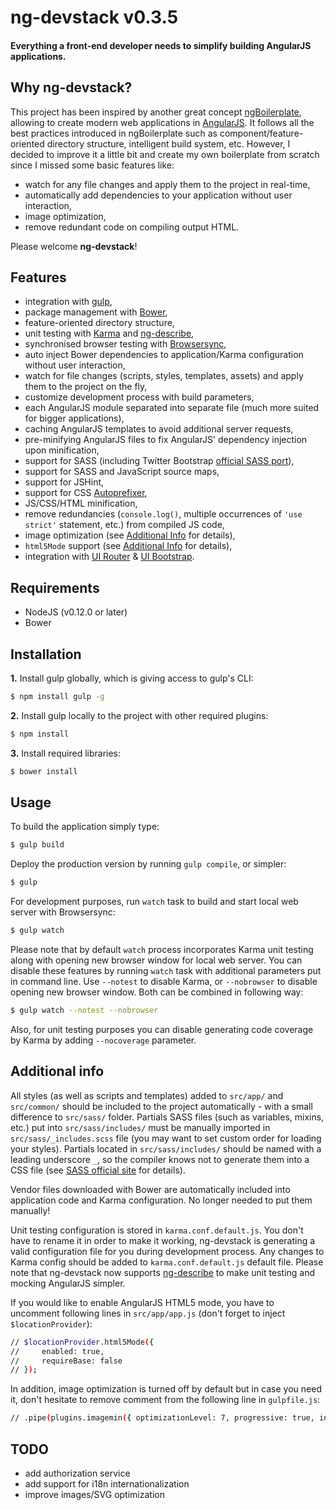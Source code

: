 # ng-devstack v0.3.5

#### Everything a front-end developer needs to simplify building AngularJS applications.

## Why ng-devstack?

This project has been inspired by another great concept [ngBoilerplate](http://joshdmiller.github.io/ng-boilerplate/), allowing to create modern web applications in [AngularJS](http://angularjs.org/). It follows all the best practices introduced in ngBoilerplate such as component/feature-oriented directory structure, intelligent build system, etc. However, I decided to improve it a little bit and create my own boilerplate from scratch since I missed some basic features like:

- watch for any file changes and apply them to the project in real-time,
- automatically add dependencies to your application without user interaction,
- image optimization,
- remove redundant code on compiling output HTML.

Please welcome **ng-devstack**!

## Features

- integration with [gulp](http://gulpjs.com/),
- package management with [Bower](http://bower.io/),
- feature-oriented directory structure,
- unit testing with [Karma](http://karma-runner.github.io/) and [ng-describe](http://github.com/kensho/ng-describe/),
- synchronised browser testing with [Browsersync](http://www.browsersync.io/),
- auto inject Bower dependencies to application/Karma configuration without user interaction,
- watch for file changes (scripts, styles, templates, assets) and apply them to the project on the fly,
- customize development process with build parameters,
- each AngularJS module separated into separate file (much more suited for bigger applications),
- caching AngularJS templates to avoid additional server requests,
- pre-minifying AngularJS files to fix AngularJS' dependency injection upon minification,
- support for SASS (including Twitter Bootstrap [official SASS port](http://getbootstrap.com/css/#sass)),
- support for SASS and JavaScript source maps,
- support for JSHint,
- support for CSS [Autoprefixer](http://github.com/postcss/autoprefixer-core),
- JS/CSS/HTML minification,
- remove redundancies (`console.log()`, multiple occurrences of `'use strict'` statement, etc.) from compiled JS code,
- image optimization (see [Additional Info](#additional-info) for details),
- `html5Mode` support (see [Additional Info](#additional-info) for details),
- integration with [UI Router](http://angular-ui.github.io/ui-router/) & [UI Bootstrap](http://angular-ui.github.io/bootstrap/).

## Requirements

- NodeJS (v0.12.0 or later)
- Bower

## Installation

**1.** Install gulp globally, which is giving access to gulp's CLI:

```sh
$ npm install gulp -g
```

**2.** Install gulp locally to the project with other required plugins:

```sh
$ npm install
```

**3.** Install required libraries:

```sh
$ bower install
```

## Usage

To build the application simply type:

```sh
$ gulp build
```

Deploy the production version by running `gulp compile`, or simpler:

```sh
$ gulp
```

For development purposes, run `watch` task to build and start local web server with Browsersync:

```sh
$ gulp watch
```

Please note that by default `watch` process incorporates Karma unit testing along with opening new browser window for local web server. You can disable these features by running `watch` task with additional parameters put in command line. Use `--notest` to disable Karma, or `--nobrowser` to disable opening new browser window. Both can be combined in following way:

```sh
$ gulp watch --notest --nobrowser
```

Also, for unit testing purposes you can disable generating code coverage by Karma by adding `--nocoverage` parameter.

## Additional info

All styles (as well as scripts and templates) added to `src/app/` and `src/common/` should be included to the project automatically - with a small difference to `src/sass/` folder. Partials SASS files (such as variables, mixins, etc.) put into `src/sass/includes/` must be manually imported in `src/sass/_includes.scss` file (you may want to set custom order for loading your styles). Partials located in `src/sass/includes/` should be named with a leading underscore `_`, so the compiler knows not to generate them into a CSS file (see [SASS official site](http://sass-lang.com/guide#topic-4) for details).

Vendor files downloaded with Bower are automatically included into application code and Karma configuration. No longer needed to put them manually!

Unit testing configuration is stored in `karma.conf.default.js`. You don't have to rename it in order to make it working, ng-devstack is generating a valid configuration file for you during development process. Any changes to Karma config should be added to `karma.conf.default.js` default file. Please note that ng-devstack now supports [ng-describe](http://github.com/kensho/ng-describe/) to make unit testing and mocking AngularJS simpler.

If you would like to enable AngularJS HTML5 mode, you have to uncomment following lines in `src/app/app.js` (don't forget to inject `$locationProvider`):

>
```sh
// $locationProvider.html5Mode({
//     enabled: true,
//     requireBase: false
// });
```

In addition, image optimization is turned off by default but in case you need it, don't hesitate to remove comment from the following line in `gulpfile.js`:

>
```sh
// .pipe(plugins.imagemin({ optimizationLevel: 7, progressive: true, interlaced: true }))
```

## TODO

- add authorization service
- add support for i18n internationalization
- improve images/SVG optimization
